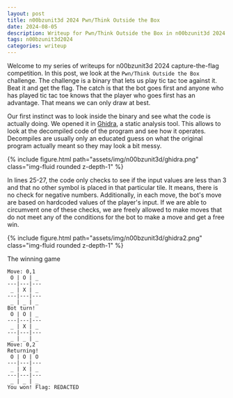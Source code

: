 ```yaml
---
layout: post
title: n00bzunit3d 2024 Pwn/Think Outside the Box
date: 2024-08-05 
description: Writeup for Pwn/Think Outside the Box in n00bzunit3d 2024
tags: n00bzunit3d2024
categories: writeup
---
```

Welcome to my series of writeups for n00bzunit3d 2024 capture-the-flag competition. In this post, we look at the `Pwn/Think Outside the Box` challenge. The challenge is a binary that lets us play tic tac toe against it. Beat it and get the flag. The catch is that the bot goes first and anyone who has played tic tac toe knows that the player who goes first has an advantage. That means we can only draw at best.

Our first instinct was to look inside the binary and see what the code is actually doing. We opened it in <a href="https://ghidra-sre.org/">Ghidra</a>, a static analysis tool. This allows to look at the decompiled code of the program and see how it operates. Decompiles are usually only an educated guess on what the original program actually meant so they may look a bit messy.


<div class="row mt-3">
    <div class="col-sm mt-3 mt-md-0 col-lg-12">
        {% include figure.html path="assets/img/n00bzunit3d/ghidra.png" class="img-fluid rounded z-depth-1" %}
    </div>
</div>

In lines 25-27, the code only checks to see if the input values are less than 3 and that no other symbol is placed in that particular tile. It means, there is no check for negative numbers. Additionally, in each move, the bot's move are based on hardcoded values of the player's input. If we are able to circumvent one of these checks, we are freely allowed to make moves that do not meet any of the conditions for the bot to make a move and get a free win.
<div class="row mt-3">
    <div class="col-sm mt-3 mt-md-0 col-lg-12">
        {% include figure.html path="assets/img/n00bzunit3d/ghidra2.png" class="img-fluid rounded z-depth-1" %}
    </div>
</div>

The winning game
```
Move: 0,1
 O | O | _ 
---|---|---
 _ | X | _
---|---|---
 _ | _ | _
Bot turn!
 O | O | _
---|---|---
 _ | X | _
---|---|---
 _ | _ | _
Move: 0,2
Returning!
 O | O | O
---|---|---
 _ | X | _
---|---|---
 _ | _ | _
You won! Flag: REDACTED
```